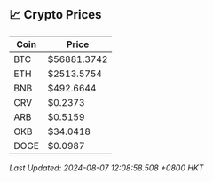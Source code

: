 ## 📈 Crypto Prices

| Coin | Price |
| ---- | ----- |
| BTC | $56881.3742 |
| ETH | $2513.5754 |
| BNB | $492.6644 |
| CRV | $0.2373 |
| ARB | $0.5159 |
| OKB | $34.0418 |
| DOGE | $0.0987 |

_Last Updated: 2024-08-07 12:08:58.508 +0800 HKT_